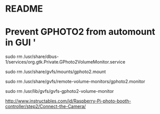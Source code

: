 # README #

# Prevent GPHOTO2 from automount in GUI '

sudo rm /usr/share/dbus-1/services/org.gtk.Private.GPhoto2VolumeMonitor.service

sudo rm /usr/share/gvfs/mounts/gphoto2.mount

sudo rm /usr/share/gvfs/remote-volume-monitors/gphoto2.monitor

sudo rm /usr/lib/gvfs/gvfs-gphoto2-volume-monitor

http://www.instructables.com/id/Raspberry-Pi-photo-booth-controller/step2/Connect-the-Camera/

